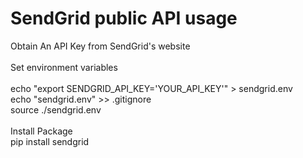 # SendGrid public API usage

Obtain An API Key from SendGrid's website
<br><br>
Set environment variables<br><br>
echo "export SENDGRID_API_KEY='YOUR_API_KEY'" > sendgrid.env<br> 
echo "sendgrid.env" >> .gitignore<br>
source ./sendgrid.env<br>
<br>
Install Package<br>
pip install sendgrid
